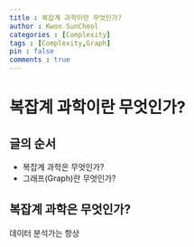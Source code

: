 ```yaml
---
title : 복잡계 과학이란 무엇인가?
author : Kwon SunCheol
categories : [Complexity]
tags : [Complexity,Graph]
pin : false
comments : true
---
```


# 복잡계 과학이란 무엇인가?



## 글의 순서

- 복잡계 과학은 무엇인가?
- 그래프(Graph)란 무엇인가?



## 복잡계 과학은 무엇인가?

 데이터 분석가는 항상 